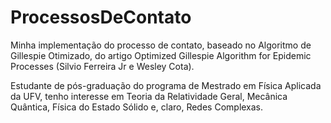 # ProcessosDeContato
Minha implementação do processo de contato, baseado no Algoritmo de Gillespie Otimizado, do artigo Optimized Gillespie Algorithm for Epidemic Processes (Silvio Ferreira Jr e Wesley Cota).

Estudante de pós-graduação do programa de Mestrado em Física Aplicada da UFV, tenho interesse em Teoria da Relatividade Geral, Mecânica Quântica, Física do Estado Sólido e, claro, Redes Complexas. 
